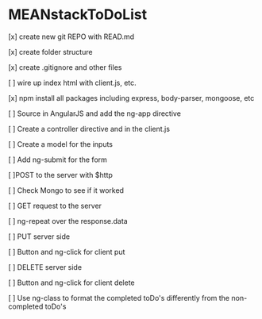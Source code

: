 # MEANstackToDoList
[x] create new git REPO with READ.md

[x] create folder structure

[x] create .gitignore and other files

[ ] wire up index html with client.js, etc.

[x] npm install all packages including express, body-parser, mongoose, etc

[ ] Source in AngularJS and add the ng-app directive

[ ] Create a controller directive and in the client.js

[ ] Create a model for the inputs

[ ] Add ng-submit for the form

[ ]POST to the server with $http

[ ] Check Mongo to see if it worked

[ ] GET request to the server

[ ] ng-repeat over the response.data

[ ] PUT server side

[ ] Button and ng-click for client put

[ ] DELETE server side

  [ ] Button and ng-click for client delete

  [ ] Use ng-class to format the completed toDo's differently from the non-completed toDo's